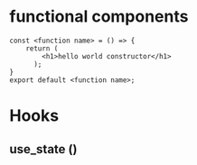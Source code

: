 # functional components
```
const <function name> = () => {
    return (
        <h1>hello world constructor</h1>
      );
}
export default <function name>;
```

# Hooks
## use_state ()

